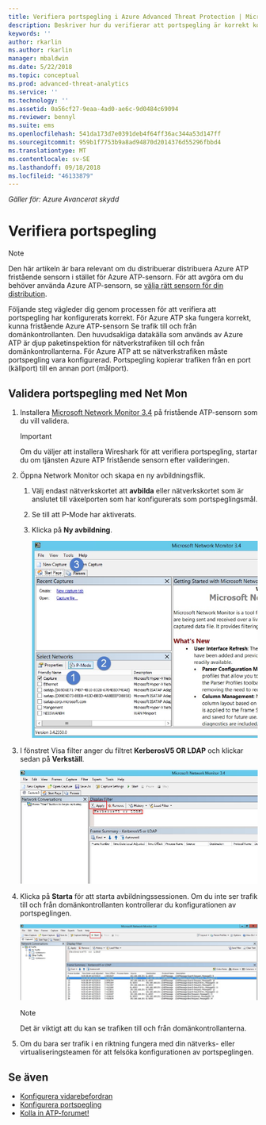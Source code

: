 ```yaml
---
title: Verifiera portspegling i Azure Advanced Threat Protection | Microsoft Docs
description: Beskriver hur du verifierar att portspegling är korrekt konfigurerad i Azure ATP
keywords: ''
author: rkarlin
ms.author: rkarlin
manager: mbaldwin
ms.date: 5/22/2018
ms.topic: conceptual
ms.prod: advanced-threat-analytics
ms.service: ''
ms.technology: ''
ms.assetid: 0a56cf27-9eaa-4ad0-ae6c-9d0484c69094
ms.reviewer: bennyl
ms.suite: ems
ms.openlocfilehash: 541da173d7e0391deb4f64ff36ac344a53d147ff
ms.sourcegitcommit: 959b1f7753b9a8ad94870d2014376d55296fbbd4
ms.translationtype: MT
ms.contentlocale: sv-SE
ms.lasthandoff: 09/18/2018
ms.locfileid: "46133879"
---
```

*Gäller för: Azure Avancerat skydd*



# <a name="validate-port-mirroring"></a>Verifiera portspegling
> [!NOTE] 
> Den här artikeln är bara relevant om du distribuerar distribuera Azure ATP fristående sensorn i stället för Azure ATP-sensorn. För att avgöra om du behöver använda Azure ATP-sensorn, se [välja rätt sensorn för din distribution](atp-capacity-planning.md#choosing-the-right-sensor-type-for-your-deployment).
 
Följande steg vägleder dig genom processen för att verifiera att portspegling har konfigurerats korrekt. För Azure ATP ska fungera korrekt, kunna fristående Azure ATP-sensorn Se trafik till och från domänkontrollanten. Den huvudsakliga datakälla som används av Azure ATP är djup paketinspektion för nätverkstrafiken till och från domänkontrollanterna. För Azure ATP att se nätverkstrafiken måste portspegling vara konfigurerad. Portspegling kopierar trafiken från en port (källport) till en annan port (målport).

## <a name="validate-port-mirroring-using-net-mon"></a>Validera portspegling med Net Mon
1.  Installera [Microsoft Network Monitor 3.4](http://www.microsoft.com/download/details.aspx?id=4865) på fristående ATP-sensorn som du vill validera.

    > [!IMPORTANT]
    > Om du väljer att installera Wireshark för att verifiera portspegling, startar du om tjänsten Azure ATP fristående sensorn efter valideringen.

2.  Öppna Network Monitor och skapa en ny avbildningsflik.

    1.  Välj endast nätverkskortet att **avbilda** eller nätverkskortet som är anslutet till växelporten som har konfigurerats som portspeglingsmål.

    2.  Se till att P-Mode har aktiverats.

    3.  Klicka på **Ny avbildning**.

        ![Bild för fliken skapa ny avbildning](media/atp-port-mirroring-capture.png)

3.  I fönstret Visa filter anger du filtret **KerberosV5 OR LDAP** och klickar sedan på **Verkställ**.

    ![Bild för att använda KerberosV5 or LDAP-filter](media/atp-port-mirroring-filter-settings.png)

4.  Klicka på **Starta** för att starta avbildningssessionen. Om du inte ser trafik till och från domänkontrollanten kontrollerar du konfigurationen av portspeglingen.

    ![Bild för att starta avbildningssession](media/atp-port-mirroring-capture-traffic.png)

    > [!NOTE]
    > Det är viktigt att du kan se trafiken till och från domänkontrollanterna.
    

5.  Om du bara ser trafik i en riktning fungera med din nätverks- eller virtualiseringsteamen för att felsöka konfigurationen av portspeglingen.

## <a name="see-also"></a>Se även

- [Konfigurera vidarebefordran](configure-event-forwarding.md)
- [Konfigurera portspegling](configure-port-mirroring.md)
- [Kolla in ATP-forumet!](https://aka.ms/azureatpcommunity)
